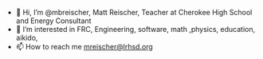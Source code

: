 - 👋 Hi, I’m @mbreischer, Matt Reischer, Teacher at Cherokee High School and Energy Consultant
- 👀 I’m interested in FRC, Engineering, software, math ,physics, education, aikido, 
- 📫 How to reach me mreischer@lrhsd.org

<!---
mbreischer/mbreischer is a ✨ special ✨ repository because its `README.md` (this file) appears on your GitHub profile.
You can click the Preview link to take a look at your changes.
--->
